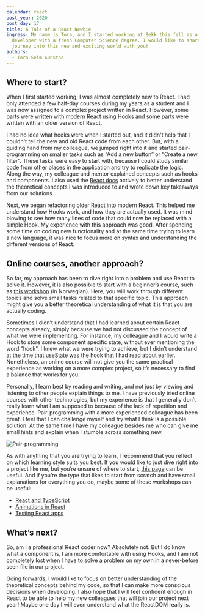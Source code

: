 ```yaml
---
calendar: react
post_year: 2020
post_day: 17
title: A Tale of a React Newbie
ingress: My name is Tora, and I started working at Bekk this fall as a new React
  developer with a fresh Computer Science degree. I would like to share my
  journey into this new and exciting world with you!
authors:
  - Tora Seim Gunstad
---
```

## Where to start?

When I first started working, I was almost completely new to React. I had only attended a few half-day courses during my years as a student and I was now assigned to a complex project written in React. However, some parts were written with modern React using [Hooks](https://reactjs.org/docs/hooks-reference.html) and some parts were written with an older version of React.

I had no idea what hooks were when I started out, and it didn't help that I couldn't tell the new and old React code from each other. But, with a guiding hand from my colleague, we jumped right into it and started pair-programming on smaller tasks such as “Add a new button” or “Create a new filter”. These tasks were easy to start with, because I could study similar code from other places in the application and try to replicate the logic. Along the way, my colleague and mentor explained concepts such as hooks and components. I also used the [React docs](https://reactjs.org/) actively to better understand the theoretical concepts I was introduced to and wrote down key takeaways from our solutions.

Next, we began refactoring older React into modern React. This helped me understand how Hooks work, and how they are actually used. It was mind blowing to see how many lines of code that could now be replaced with a simple Hook. My experience with this approach was good. After spending some time on coding new functionality and at the same time trying to learn a new language, it was nice to focus more on syntax and understanding the different versions of React.

## Online courses, another approach?

So far, my approach has been to dive right into a problem and use React to solve it. However, it is also possible to start with a beginner’s course, such as [this workshop](https://github.com/bekk/react-intro) (in Norwegian). Here, you will work through different topics and solve small tasks related to that specific topic. This approach might give you a better theoretical understanding of what it is that you are actually coding.

Sometimes I didn’t understand that I had learned about certain React concepts already, simply because we had not discussed the concept of what we were implementing. For instance, my colleague and I would write a Hook to store some component specific state, without ever mentioning the word "hook". I knew what we were trying to achieve, but I didn’t understand at the time that useState was the hook that I had read about earlier. Nonetheless, an online course will not give you the same practical experience as working on a more complex project, so it’s necessary to find a balance that works for you.

Personally, I learn best by reading and writing, and not just by viewing and listening to other people explain things to me. I have previously tried online courses with other technologies, but my experience is that I generally don’t really learn what I am supposed to because of the lack of repetition and experience. Pair-programming with a more experienced colleague has been great. I feel that I can challenge myself and try what I think is a possible solution. At the same time I have my colleague besides me who can give me small hints and explain when I stumble across something new.

![Pair-programming](https://i.ibb.co/nwgR5p1/react-kalender.jpg)

As with anything that you are trying to learn, I recommend that you reflect on which learning style suits you best. If you would like to just dive right into a project like me, but you’re unsure of where to start, [this page](https://www.frontendmentor.io/) can be useful. And if you’re the type that likes to start from scratch and have small explanations for everything you do, maybe some of these workshops can be useful:

* [React and TypeScript](https://github.com/bekk/typet-javascript-workshop)
* [Animations in React](https://github.com/bekk/react-animation-workshop)
* [Testing React apps](https://github.com/bekk/react-test-workshop)

## What’s next?

So, am I a professional React coder now? Absolutely not. But I do know what a component is, I am more comfortable with using Hooks, and I am not completely lost when I have to solve a problem on my own in a never-before seen file in our project.

Going forwards, I would like to focus on better understanding of the theoretical concepts behind my code, so that I can make more conscious decisions when developing. I also hope that I will feel confident enough in React to be able to help my new colleagues that will join our project next year! Maybe one day I will even understand what the ReactDOM really is.